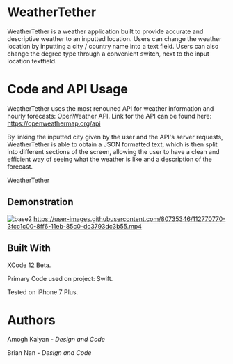 # WeatherTether

WeatherTether is a weather application built to provide accurate and descriptive weather to an inputted location. Users can change the weather location by inputting a city / country name into a text field. Users can also change the degree type through a convenient switch, next to the input location textfield. 

# Code and API Usage

WeatherTether uses the most renouned API for weather information and hourly forecasts: OpenWeather API. Link for the API can be found here: https://openweathermap.org/api

By linking the inputted city given by the user and the API's server requests, WeatherTether is able to obtain a JSON formatted text, which is then split into different sections of the screen, allowing the user to have a clean and efficient way of seeing what the weather is like and a description of the forecast.

WeatherTether

## Demonstration

![base2](https://user-images.githubusercontent.com/80735346/112769802-fe853d80-8ff0-11eb-92d7-894df27da398.jpg)
https://user-images.githubusercontent.com/80735346/112770770-3fcc1c00-8ff6-11eb-85c0-dc3793dc3b55.mp4



## Built With

XCode 12 Beta.

Primary Code used on project: Swift.

Tested on iPhone 7 Plus.


# Authors

Amogh Kalyan - *Design and Code*

Brian Nan - *Design and Code*

